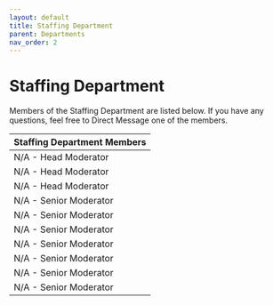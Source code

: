 ```yaml
---
layout: default
title: Staffing Department
parent: Departments
nav_order: 2
---
```


# Staffing Department
Members of the Staffing Department are listed below. If you have any questions, feel free to Direct Message one of the members.

| Staffing Department Members      | 
|:-------------|
| N/A - Head Moderator |
| N/A - Head Moderator |
| N/A - Head Moderator |
| N/A - Senior Moderator |
| N/A - Senior Moderator |
| N/A - Senior Moderator |
| N/A - Senior Moderator |
| N/A - Senior Moderator |
| N/A - Senior Moderator |
| N/A - Senior Moderator |
